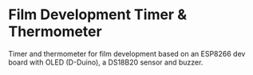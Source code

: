 # Film Development Timer & Thermometer
Timer and thermometer for film development based on an ESP8266 dev board with OLED (D-Duino), a DS18B20 sensor and buzzer.
